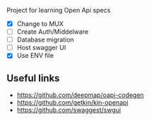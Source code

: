 Project for learning Open Api specs

- [x] Change to MUX
- [ ] Create Auth/Middelware
- [ ] Database migration    
- [ ] Host swagger UI
- [x] Use ENV file

## Useful links
- https://github.com/deepmap/oapi-codegen
- https://github.com/getkin/kin-openapi
- https://github.com/swaggest/swgui
